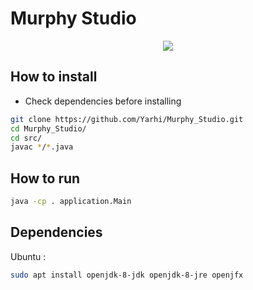 # Murphy Studio
<p align="center"> 
  <img src="src/icon.png" align="center"/>
</p>

## How to install
* Check dependencies before installing
```bash
git clone https://github.com/Yarhi/Murphy_Studio.git  
cd Murphy_Studio/  
cd src/  
javac */*.java
```

## How to run
```bash
java -cp . application.Main
```

## Dependencies
Ubuntu :
```bash
sudo apt install openjdk-8-jdk openjdk-8-jre openjfx
```
